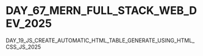 # DAY_67_MERN_FULL_STACK_WEB_DEV_2025
DAY_19_JS_CREATE_AUTOMATIC_HTML_TABLE_GENERATE_USING_HTML_CSS_JS_2025
